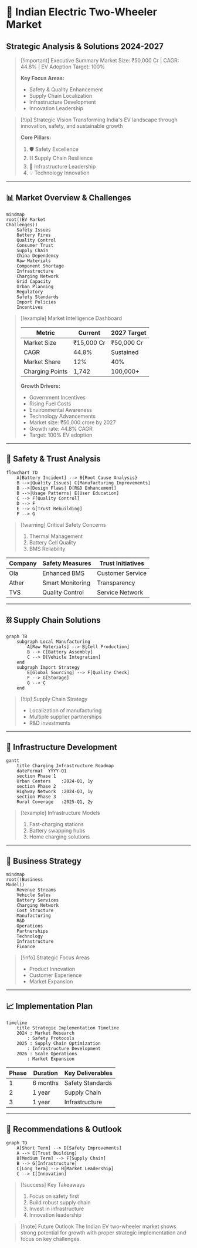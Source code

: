 # 🚗 Indian Electric Two-Wheeler Market
## Strategic Analysis & Solutions 2024-2027

> [!important] Executive Summary
> Market Size: ₹50,000 Cr | CAGR: 44.8% | EV Adoption Target: 100%
> 
> **Key Focus Areas:**
> - Safety & Quality Enhancement
> - Supply Chain Localization
> - Infrastructure Development
> - Innovation Leadership

> [!tip] Strategic Vision
> Transforming India's EV landscape through innovation, safety, and sustainable growth
>
> **Core Pillars:**
> 1. 🛡️ Safety Excellence
> 2. ⛓️ Supply Chain Resilience
> 3. 🔋 Infrastructure Leadership
> 4. 💡 Technology Innovation

---
## 📊 Market Overview & Challenges

```mermaid
mindmap
root((EV Market
Challenges))
    Safety Issues
    Battery Fires
    Quality Control
    Consumer Trust
    Supply Chain
    China Dependency
    Raw Materials
    Component Shortage
    Infrastructure
    Charging Network
    Grid Capacity
    Urban Planning
    Regulatory
    Safety Standards
    Import Policies
    Incentives
```

> [!example] Market Intelligence Dashboard
> 
> | Metric | Current | 2027 Target |
> |--------|---------|-------------|
> | Market Size | ₹15,000 Cr | ₹50,000 Cr |
> | CAGR | 44.8% | Sustained |
> | Market Share | 12% | 40% |
> | Charging Points | 1,742 | 100,000+ |
>
> **Growth Drivers:**
> - Government Incentives
> - Rising Fuel Costs
> - Environmental Awareness
> - Technology Advancements
> - Market size: ₹50,000 crore by 2027
> - Growth rate: 44.8% CAGR
> - Target: 100% EV adoption

---
## 🔬 Safety & Trust Analysis

```mermaid
flowchart TD
    A[Battery Incident] --> B{Root Cause Analysis}
    B -->|Quality Issues| C[Manufacturing Improvements]
    B -->|Design Flaws| D[R&D Enhancement]
    B -->|Usage Patterns| E[User Education]
    C --> F[Quality Control]
    D --> F
    E --> G[Trust Rebuilding]
    F --> G
```

> [!warning] Critical Safety Concerns
> 1. Thermal Management
> 2. Battery Cell Quality
> 3. BMS Reliability

| Company | Safety Measures | Trust Initiatives |
|---------|----------------|-------------------|
| Ola     | Enhanced BMS   | Customer Service  |
| Ather   | Smart Monitoring| Transparency     |
| TVS     | Quality Control | Service Network  |

---
## ⛓️ Supply Chain Solutions

```mermaid
graph TB
    subgraph Local Manufacturing
        A[Raw Materials] --> B[Cell Production]
        B --> C[Battery Assembly]
        C --> D[Vehicle Integration]
    end
    subgraph Import Strategy
        E[Global Sourcing] --> F[Quality Check]
        F --> G[Storage]
        G --> C
    end
```

> [!tip] Supply Chain Strategy
> - Localization of manufacturing
> - Multiple supplier partnerships
> - R&D investments

---
## 🔌 Infrastructure Development

```mermaid
gantt
    title Charging Infrastructure Roadmap
    dateFormat  YYYY-Q1
    section Phase 1
    Urban Centers    :2024-Q1, 1y
    section Phase 2
    Highway Network  :2024-Q3, 1y
    section Phase 3
    Rural Coverage   :2025-Q1, 2y
```

> [!example] Infrastructure Models
> 1. Fast-charging stations
> 2. Battery swapping hubs
> 3. Home charging solutions

---
## 💼 Business Strategy

```mermaid
mindmap
root((Business
Model))
    Revenue Streams
    Vehicle Sales
    Battery Services
    Charging Network
    Cost Structure
    Manufacturing
    R&D
    Operations
    Partnerships
    Technology
    Infrastructure
    Finance
```

> [!info] Strategic Focus Areas
> - Product Innovation
> - Customer Experience
> - Market Expansion

---
## 📈 Implementation Plan

```mermaid
timeline
    title Strategic Implementation Timeline
    2024 : Market Research
        : Safety Protocols
    2025 : Supply Chain Optimization
        : Infrastructure Development
    2026 : Scale Operations
        : Market Expansion
```

| Phase | Duration | Key Deliverables |
|-------|----------|------------------|
| 1     | 6 months | Safety Standards |
| 2     | 1 year   | Supply Chain    |
| 3     | 1 year   | Infrastructure  |

---
## 🎯 Recommendations & Outlook

```mermaid
graph TD
    A[Short Term] --> D[Safety Improvements]
    A --> E[Trust Building]
    B[Medium Term] --> F[Supply Chain]
    B --> G[Infrastructure]
    C[Long Term] --> H[Market Leadership]
    C --> I[Innovation]
```

> [!success] Key Takeaways
> 1. Focus on safety first
> 2. Build robust supply chain
> 3. Invest in infrastructure
> 4. Innovation leadership

> [!note] Future Outlook
> The Indian EV two-wheeler market shows strong potential for growth with proper strategic implementation and focus on key challenges.

